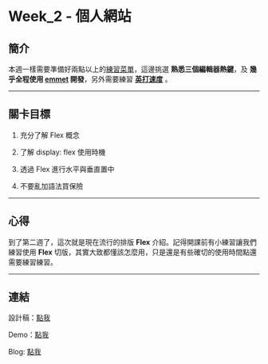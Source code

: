 # Week_2 - 個人網站

## 簡介

本週一樣需要準備好兩點以上的[練習菜單](https://hackmd.io/@YmcMgo-NSKOqgTGAjl_5tg/HJpJk8ABU/%2FiE6mxohOS-ujKU398Ewk1w)，這邊挑選 **熟悉三個編輯器熱鍵**，及 **幾乎全程使用 [emmet](https://docs.emmet.io/cheat-sheet/) 開發**，另外需要練習 **[英打速度](http://keybr.com/)** 。

---

## 關卡目標

1. 充分了解 Flex 概念

2. 了解 display: flex 使用時機

3. 透過 Flex 進行水平與垂直置中

4. 不要亂加語法買保險

---

## 心得

到了第二週了，這次就是現在流行的排版 **Flex** 介紹。記得開課前有小練習讓我們練習使用 **Flex** 切版，其實大致都懂該怎麼用，只是還是有些確切的使用時間點還需要練習練習。

---

## 連結

設計稿：[點我](https://xd.adobe.com/view/7cc08d73-d444-4b6f-7a94-01ffbdf8ce0a-0af1/)

Demo：[點我](https://rexhung0302.github.io/Hexschool-web-layout-training/Week_2/index.html)

Blog: [點我](https://rexhung0302.github.io/2020/04/19/20200419/#more)